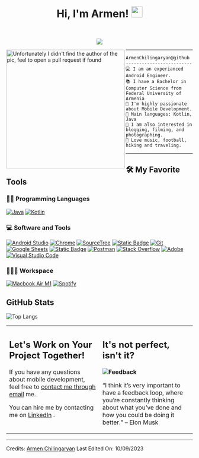 <h1 align="center">
Hi, I'm Armen!
  <img src="https://media.giphy.com/media/hvRJCLFzcasrR4ia7z/giphy.gif" width="30"></h1>
 <!--<img src="https://portfolio-alpha-two-45.vercel.app/images/portfolio_bg.png" align='right' alt="Simon" />-->
<br/>

<!-- Typing SVG by DenverCoder1 - https://github.com/DenverCoder1/readme-typing-svg -->
<p align="center">
  <a href="https://github.com/DenverCoder1/readme-typing-svg"><img src="https://readme-typing-svg.herokuapp.com?lines=Android+Engineer;Freelancer;&center=true&width=380&height=45"></a>
</p>

<img align="left" src="https://github.com/ArmChilingarov/Armen-Chilingaryan/blob/main/images/DSC06037-2.jpg" alt="Unfortunately I didn't find the author of the pic, feel to open a pull request if found" width="320" />
<hr>

```
ArmenChilingaryan@github
-------------------------
💻 I am an experianced Android Engineer.
📚 I have a Bachelor in Computer Science from Federal University of Armenia
📝 I'm highly passionate about Mobile Development.
🌟 Main languages: Kotlin, Java
🚩 I am also interested in blogging, filming, and photographing.
🎵 Love music, football, hiking and traveling.
```
<hr>

## 🛠️ My Favorite Tools

### 👨‍💻 Programming Languages

<p>
    <a href="https://github.com/search?q=user%TuleSimon+is%3Arepo+language%3Ajava"><img alt="Java" src="https://img.shields.io/badge/Java-%23007396.svg?logo=java&logoColor=white"></a>
    <a href="https://github.com/search?q=user%TuleSimon+is%3Arepo+language%3Kotlin"><img alt="Kotlin" src="https://img.shields.io/static/v1?label=Kotlin&message=Kotlin&color=#E24462"></a>

### 💻 Software and Tools

<p>
    <a href="#"><img alt="Android Studio" src="https://img.shields.io/badge/Android%20Studio-008678.svg?logo=android-studio&logoColor=white"></a>
    <a href="#"><img alt="Chrome" src="https://img.shields.io/badge/Chrome-3DDC84?logo=google-chrome&logoColor=white"></a>
    <a href="#"><img alt="SourceTree" src="https://img.shields.io/badge/SourceTree-0448c7.svg?logo=sourceTree&logoColor=white"></a>
    <a href="#"><img alt="Static Badge" src="https://img.shields.io/badge/Sketch-yellow?logo=sketch&logoColor=white"></a>
    <a href="#"><img alt="Git" src="https://img.shields.io/badge/Git%20-%23F05033.svg?logo=git&logoColor=white"></a>
    <a href="#"><img alt="Google Sheets" src="https://img.shields.io/badge/Google%20Sheets%20-%2334A853.svg?logo=google%20sheets&logoColor=white"></a>
    <a href="#"><img alt="Static Badge" src="https://img.shields.io/badge/Jira-%230052CC?logo=jira&logoColor=white"></a>
    <a href="#"><img alt="Postman" src="https://img.shields.io/badge/Postman-FF6C37?logo=postman&logoColor=white"></a>
    <a href="#"><img alt="Stack Overflow" src="https://img.shields.io/badge/-Stack%20Overflow-FE7A16?logo=stack-overflow&logoColor=white"></a>
    <a href="#"><img alt="Adobe" src="https://img.shields.io/badge/Adobe%20-%23FF0000.svg?logo=adobe&logoColor=white"></a>
    <a href="#"><img alt="Visual Studio Code" src="https://img.shields.io/badge/Visual%20Studio%20Code-0078d7.svg?logo=visual-studio-code&logoColor=white"></a>
</p>

### 👨🏽‍💻 Workspace
<p>
    <a href="#"><img alt="Macbook Air M1" src="https://img.shields.io/badge/Apple-MacBook_Air_2020-999999?style=for-the-badge&logo=apple&logoColor=white"></a>
    <a href="#"><img alt="Spotify" src="https://img.shields.io/badge/Spotify-1ED760?&style=for-the-badge&logo=spotify&logoColor=white"></a>
</p>


## GitHub Stats
![Top Langs](https://github-readme-stats.vercel.app/api/top-langs/?username=armChilingarov&langs_count=8&theme=algolia&layout=compact)




<table style="border: none">
  <tr>
  <td width="50%" valign="top">

## Let's Work on Your Project Together!

If you have any questions about mobile development, feel free to <a href="mailto:a.k.chilingaryan@gmail.com">contact me through email</a> me.

You can hire me by contacting me on <a href="https://www.linkedin.com/arm3n/">LinkedIn</a> .

  </td>
  <td width="50%" valign="top">

## It's not perfect, isn't it?

**<img alt="Feedback" src="https://img.shields.io/badge/Ask%20me-anything-1abc9c.svg">**

“I think it’s very important to have a feedback loop, where you’re constantly thinking about what you’ve done and how you could be doing it better.”
– Elon Musk

  </td>
  </tr>
</table>

------
Credits: [Armen Chilingaryan](https://www.linkedin.com/in/arm3n/)
Last Edited On: 10/09/2023

